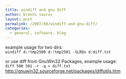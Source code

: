 ```yaml
---
title: windiff and gnu diff
author: bronto saurus
layout: post
permalink: /2007/08/windiff-and-gnu-diff/
categories:
  - general, software, blog
---
```

example usage for two dirs:  
`windiff d:!tmp2500 d:!tmp2501 -SLRDx d:diff.txt`

or use diff from GnuWin32 Packages, example usage:  
`diff 500 501 -r -q > diff.txt`  
<a href="http://gnuwin32.sourceforge.net/packages/diffutils.htm" target="_blank" >http://gnuwin32.sourceforge.net/packages/diffutils.htm</a>